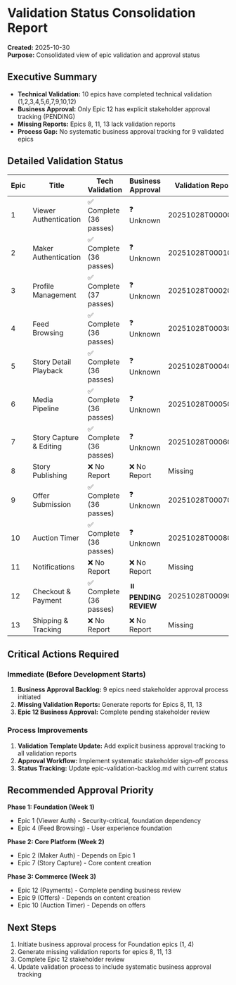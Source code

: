 # Validation Status Consolidation Report

**Created:** 2025-10-30  
**Purpose:** Consolidated view of epic validation and approval status

## Executive Summary

- **Technical Validation:** 10 epics have completed technical validation (1,2,3,4,5,6,7,9,10,12)
- **Business Approval:** Only Epic 12 has explicit stakeholder approval tracking (PENDING)
- **Missing Reports:** Epics 8, 11, 13 lack validation reports
- **Process Gap:** No systematic business approval tracking for 9 validated epics

## Detailed Validation Status

| Epic | Title | Tech Validation | Business Approval | Validation Report | Priority |
|------|-------|----------------|-------------------|-------------------|----------|
| 1 | Viewer Authentication | ✅ Complete (36 passes) | ❓ Unknown | 20251028T000000Z | Foundation |
| 2 | Maker Authentication | ✅ Complete (36 passes) | ❓ Unknown | 20251028T000100Z | Core |
| 3 | Profile Management | ✅ Complete (37 passes) | ❓ Unknown | 20251028T000200Z | Core |
| 4 | Feed Browsing | ✅ Complete (36 passes) | ❓ Unknown | 20251028T000300Z | Foundation |
| 5 | Story Detail Playback | ✅ Complete (36 passes) | ❓ Unknown | 20251028T000400Z | Core |
| 6 | Media Pipeline | ✅ Complete (36 passes) | ❓ Unknown | 20251028T000500Z | Core |
| 7 | Story Capture & Editing | ✅ Complete (36 passes) | ❓ Unknown | 20251028T000600Z | Core |
| 8 | Story Publishing | ❌ No Report | ❌ No Report | Missing | Platform |
| 9 | Offer Submission | ✅ Complete (36 passes) | ❓ Unknown | 20251028T000700Z | Commerce |
| 10 | Auction Timer | ✅ Complete (36 passes) | ❓ Unknown | 20251028T000800Z | Commerce |
| 11 | Notifications | ❌ No Report | ❌ No Report | Missing | Platform |
| 12 | Checkout & Payment | ✅ Complete (36 passes) | ⏸️ **PENDING REVIEW** | 20251028T000900Z | Commerce |
| 13 | Shipping & Tracking | ❌ No Report | ❌ No Report | Missing | Operations |

## Critical Actions Required

### Immediate (Before Development Starts)
1. **Business Approval Backlog:** 9 epics need stakeholder approval process initiated
2. **Missing Validation Reports:** Generate reports for Epics 8, 11, 13
3. **Epic 12 Business Approval:** Complete pending stakeholder review

### Process Improvements
1. **Validation Template Update:** Add explicit business approval tracking to all validation reports
2. **Approval Workflow:** Implement systematic stakeholder sign-off process
3. **Status Tracking:** Update epic-validation-backlog.md with current status

## Recommended Approval Priority

**Phase 1: Foundation (Week 1)**
- Epic 1 (Viewer Auth) - Security-critical, foundation dependency
- Epic 4 (Feed Browsing) - User experience foundation

**Phase 2: Core Platform (Week 2)**  
- Epic 2 (Maker Auth) - Depends on Epic 1
- Epic 7 (Story Capture) - Core content creation

**Phase 3: Commerce (Week 3)**
- Epic 12 (Payments) - Complete pending business review
- Epic 9 (Offers) - Depends on content creation
- Epic 10 (Auction Timer) - Depends on offers

## Next Steps

1. Initiate business approval process for Foundation epics (1, 4)
2. Generate missing validation reports for epics 8, 11, 13
3. Complete Epic 12 stakeholder review
4. Update validation process to include systematic business approval tracking